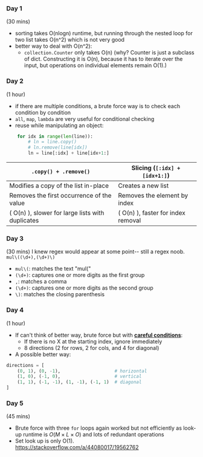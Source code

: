 ### Day 1
(30 mins)
- sorting takes O(nlogn) runtime, but running through the nested loop for two list takes O(n^2) which is not very good
- better way to deal with O(n^2):
    - `collection.Counter` only takes O(n) (why? Counter is just a subclass of dict. Constructing it is O(n), because it has to iterate over the input, but operations on individual elements remain O(1).)

### Day 2
(1 hour)
- if there are multiple conditions, a brute force way is to check each condition by condition
- `all`, `map`, `lambda` are very useful for conditional checking
- reuse while manipulating an object:
```python
    for idx in range(len(line)):
        # ln = line.copy()
        # ln.remove(line[idx])
        ln = line[:idx] + line[idx+1:]
```
| `.copy() + .remove()`                         | Slicing (`[:idx] + [idx+1:]`)           |
|-----------------------------------------------|-----------------------------------------|
| Modifies a copy of the list in-place          | Creates a new list                      |
| Removes the first occurrence of the value     | Removes the element by index            |
| \( O(n) \), slower for large lists with duplicates | \( O(n) \), faster for index removal|


### Day 3
(30 mins)
I knew regex would appear at some point-- still a regex noob. `mul\((\d+),(\d+)\)`

- `mul\(`: matches the text "mul(" 
- `(\d+)`: captures one or more digits as the first group
- `,`: matches a comma
- `(\d+)`: captures one or more digits as the second group
- `\)`: matches the closing parenthesis

### Day 4
(1 hour)
- If can't think of better way, brute force but with <u>**careful conditions**</u>:
    - If there is no X at the starting index, ignore immediately
    - 8 directions (2 for rows, 2 for cols, and 4 for diagonal)
- A possible better way:
```python
directions = [
    (0, 1), (0, -1),                    # horizontal
    (1, 0), (-1, 0),                    # vertical
    (1, 1), (-1, -1), (1, -1), (-1, 1)  # diagonal
]
```

### Day 5
(45 mins)
- Brute force with three `for` loops again worked but not efficiently as look-up runtime is $O(M×L×O)$ and lots of redundant operations
- Set look up is only O(1). https://stackoverflow.com/a/44080017/19562762

